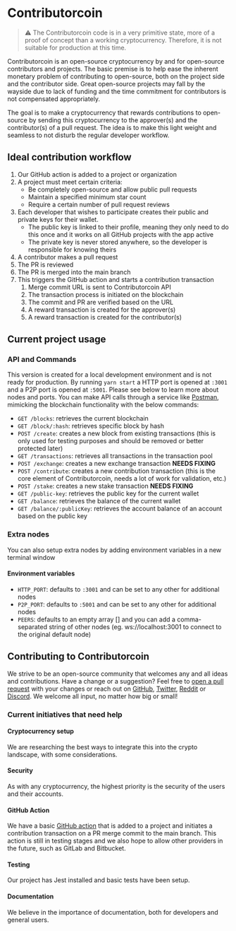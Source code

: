 # Contributorcoin

> ⚠ The Contributorcoin code is in a very primitive state, more of a proof of concept than a working cryptocurrency. Therefore, it is not suitable for production at this time.

Contributorcoin is an open-source cryptocurrency by and for open-source contributors and projects. The basic premise is to help ease the inherent monetary problem of contributing to open-source, both on the project side and the contributor side. Great open-source projects may fall by the wayside due to lack of funding and the time commitment for contributors is not compensated appropriately.

The goal is to make a cryptocurrency that rewards contributions to open-source by sending this cryptocurrency to the approver(s) and the contributor(s) of a pull request. The idea is to make this light weight and seamless to not disturb the regular developer workflow.

## Ideal contribution workflow

1. Our GitHub action is added to a project or organization
2. A project must meet certain criteria:
	- Be completely open-source and allow public pull requests
	- Maintain a specified minimum star count
	- Require a certain number of pull request reviews
3. Each developer that wishes to participate creates their public and private keys for their wallet.
	- The public key is linked to their profile, meaning they only need to do this once and it works on all GitHub projects with the app active
	- The private key is never stored anywhere, so the developer is responsible for knowing theirs
4. A contributor makes a pull request
5. The PR is reviewed
6. The PR is merged into the main branch
7. This triggers the GitHub action and starts a contribution transaction
	1. Merge commit URL is sent to Contributorcoin API
	2. The transaction process is initiated on the blockchain
	3. The commit and PR are verified based on the URL
	4. A reward transaction is created for the approver(s)
	5. A reward transaction is created for the contributor(s)

## Current project usage

### API and Commands

This version is created for a local development environment and is not ready for production. By running `yarn start` a HTTP port is opened at `:3001` and a P2P port is opened at `:5001`. Please see below to learn more about nodes and ports. You can make API calls through a service like [Postman](https://www.postman.com/), mimicking the blockchain functionality with the below commands:

- `GET /blocks`: retrieves the current blockchain
- `GET /block/:hash`: retrieves specific block by hash
- `POST /create`: creates a new block from existing transactions (this is only used for testing purposes and should be removed or better protected later)
- `GET /transactions`: retrieves all transactions in the transaction pool
- `POST /exchange`: creates a new exchange transaction **NEEDS FIXING**
- `POST /contribute`: creates a new contribution transaction (this is the core element of Contributorcoin, needs a lot of work for validation, etc.)
- `POST /stake`: creates a new stake transaction **NEEDS FIXING**
- `GET /public-key`: retrieves the public key for the current wallet
- `GET /balance`: retrieves the balance of the current wallet
- `GET /balance/:publicKey`: retrieves the account balance of an account based on the public key

### Extra nodes

You can also setup extra nodes by adding environment variables in a new terminal window

#### Environment variables

- `HTTP_PORT`: defaults to `:3001` and can be set to any other for additional nodes
- `P2P_PORT`: defaults to `:5001` and can be set to any other for additional nodes
- `PEERS`: defaults to an empty array [] and you can add a comma-separated string of other nodes (eg. ws://localhost:3001 to connect to the original default node)

## Contributing to Contributorcoin

We strive to be an open-source community that welcomes any and all ideas and contributions. Have a change or a suggestion? Feel free to [open a pull request](https://github.com/contributorcoin/contributorcoin/compare) with your changes or reach out on [GitHub](https://github.com/contributorcoin), [Twitter](https://twitter.com/contributorcoin), [Reddit](https://www.reddit.com/r/Contributorcoin/) or [Discord](https://discord.gg/2hca8ytYZv). We welcome all input, no matter how big or small!

### Current initiatives that need help

#### Cryptocurrency setup

We are researching the best ways to integrate this into the crypto landscape, with some considerations.

#### Security

As with any cryptocurrency, the highest priority is the security of the users and their accounts.

#### GitHub Action

We have a basic [GitHub action](https://github.com/contributorcoin/contribute-action) that is added to a project and initiates a contribution transaction on a PR merge commit to the main branch. This action is still in testing stages and we also hope to allow other providers in the future, such as GitLab and Bitbucket.

#### Testing

Our project has Jest installed and basic tests have been setup.

#### Documentation

We believe in the importance of documentation, both for developers and general users.
